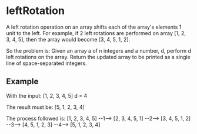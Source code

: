 # leftRotation

A left rotation operation on an array shifts each of the array's elements 1 unit to the left. For example, if 2 
left rotations are performed on array [1, 2, 3, 4, 5], then the array would become [3, 4, 5, 1, 2].

So the problem is: Given an array a of n integers and a number, d, perform d left rotations on the array. Return the updated array to be printed as a single line of space-separated integers.


## Example
With the input:
[1, 2, 3, 4, 5]
d = 4

The result must be:
[5, 1, 2, 3, 4]

The process followed is: 
[1, 2, 3, 4, 5] --1--> [2, 3, 4, 5, 1] --2--> [3, 4, 5, 1, 2] --3--> [4, 5, 1, 2, 3] --4--> [5, 1, 2, 3, 4]